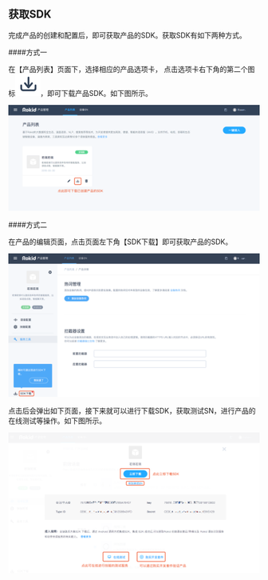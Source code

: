## 获取SDK

完成产品的创建和配置后，即可获取产品的SDK。获取SDK有如下两种方式。

####方式一

在【产品列表】页面下，选择相应的产品选项卡， 点击选项卡右下角的第二个图标![](images/sdk01.png)，即可下载产品SDK。如下图所示。

![](images/sdk02.png)



####方式二

在产品的编辑页面，点击页面左下角【SDK下载】即可获取产品的SDK。

![](images/11.png)



点击后会弹出如下页面，接下来就可以进行下载SDK，获取测试SN，进行产品的在线测试等操作。如下图所示。

![](images/sdk04.png)

